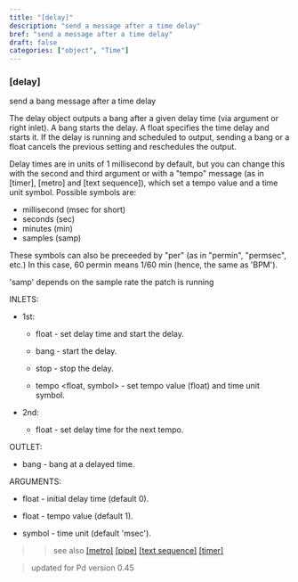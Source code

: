 ```yaml
---
title: "[delay]"
description: "send a message after a time delay"
bref: "send a message after a time delay"
draft: false
categories: ["object", "Time"]
---
```


### [delay]

send a bang message after a time delay

The delay object outputs a bang after a given delay time (via argument or right inlet). A bang starts the delay. A float specifies the time delay and starts it. If the delay is running and scheduled to output, sending a bang or a float cancels the previous setting and reschedules the output.

Delay times are in units of 1 millisecond by default, but you can change this with the second and third argument or with a "tempo" message (as in [timer], [metro] and [text sequence]), which set a tempo value and a time unit symbol. Possible symbols are:

- millisecond (msec for short)
- seconds (sec)
- minutes (min)
- samples (samp)

These symbols can also be preceeded by "per" (as in "permin",  "permsec",  etc.) In this case,  60 permin means 1/60 min (hence,  the same as 'BPM').

'samp' depends on the sample rate the patch is running


INLETS:

- 1st:

  - float - set delay time and start the delay.

  - bang - start the delay.

  - stop - stop the delay.

  - tempo &lt;float,  symbol&gt; - set tempo value (float) and time unit symbol.

- 2nd: 

  - float - set delay time for the next tempo.

OUTLET:

- bang - bang at a delayed time.

ARGUMENTS:

- float - initial delay time (default 0).

- float - tempo value (default 1).

- symbol - time unit (default 'msec').


 
> > see also [[metro]](../metro) [[pipe]](../pipe) [[text sequence]](../#) [[timer]](../timer)
 
> updated for Pd version 0.45